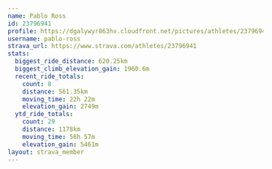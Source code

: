 ```yaml
---
name: Pablo Ross
id: 23796941
profile: https://dgalywyr863hv.cloudfront.net/pictures/athletes/23796941/14615399/1/large.jpg
username: pablo-ross
strava_url: https://www.strava.com/athletes/23796941
stats:
  biggest_ride_distance: 620.25km
  biggest_climb_elevation_gain: 1960.6m
  recent_ride_totals:
    count: 8
    distance: 561.35km
    moving_time: 22h 22m
    elevation_gain: 2749m
  ytd_ride_totals:
    count: 29
    distance: 1178km
    moving_time: 56h 57m
    elevation_gain: 5461m
layout: strava_member
--- 
```

